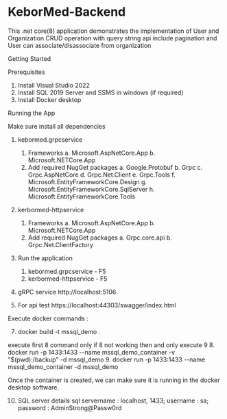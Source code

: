 # KeborMed-Backend

This .net core(8) application demonstrates the implementation of User and Organization CRUD operation with query string api include pagination and User can associate/disassociate from organization 

Getting Started

Prerequisites
1. Install Visual Studio 2022
2. Install SQL 2019 Server and SSMS in windows (if required)
3. Install Docker desktop


Running the App

Make sure install all dependencies
1. kebormed.grpcservice 
	1. Frameworks
		a. Microsoft.AspNetCore.App
		b. Microsoft.NETCore.App
	2. Add required NugGet packages
		a. Google.Protobuf
		b. Grpc
		c. Grpc.AspNetCore
		d. Grpc.Net.Client
		e. Grpc.Tools
		f. Microsoft.EntityFrameworkCore.Design
		g. Microsoft.EntityFrameworkCore.SqlServer
		h. Microsoft.EntityFrameworkCore.Tools

2. kerbormed-httpservice
	1. Frameworks
		a. Microsoft.AspNetCore.App
		b. Microsoft.NETCore.App
	2. Add required NugGet packages
		a. Grpc.core.api
		b. Grpc.Net.ClientFactory

3. Run the application
	1. kebormed.grpcservice  - F5
	2. kerbormed-httpservice - F5

4. gRPC service
http://localhost:5106

5. For api test
https://localhost:44303/swagger/index.html


Execute docker commands :

7. docker build -t mssql_demo .

execute first 8 command only if 8 not working then and only execute 9
8. docker run -p 1433:1433 --name mssql_demo_container -v "$(pwd):/backup" -d mssql_demo
9. docker run -p 1433:1433 --name mssql_demo_container -d mssql_demo

Once the container is created, we can make sure it is running in the docker desktop software. 

10. SQL server details
sql servername : localhost, 1433;
username : sa;
password : AdminStrong@Passw0rd


